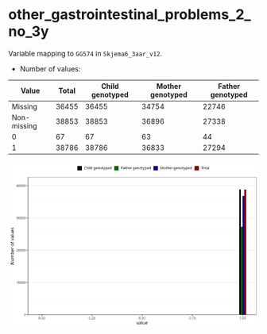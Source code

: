 # other_gastrointestinal_problems_2_no_3y
Variable mapping to `GG574` in `Skjema6_3aar_v12`.
- Number of values:

| Value | Total | Child genotyped | Mother genotyped | Father genotyped |
| ----- | ----- | --------------- | ---------------- | ---------------- |
| Missing | 36455 | 36455 | 34754 | 22746 |
| Non-missing | 38853 | 38853 | 36896 | 27338 |
| 0 | 67 | 67 | 63 | 44 |
| 1 | 38786 | 38786 | 36833 | 27294 |



![](other_gastrointestinal_problems_2_no_3y_n.png)




